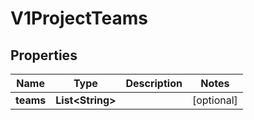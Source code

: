

# V1ProjectTeams

## Properties

Name | Type | Description | Notes
------------ | ------------- | ------------- | -------------
**teams** | **List&lt;String&gt;** |  |  [optional]



